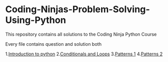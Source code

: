 <h1>Coding-Ninjas-Problem-Solving-Using-Python</h1>

This repository contains all solutions to the Coding Ninja Python Course 

Every file contains question and solution both

1.[Introduction to python](https://github.com/abhinav69217/Problem-solving-using-Python-Programming/tree/main/Introduction%20to%20Python)
2.[Conditionals and Loops](https://github.com/abhinav69217/Problem-solving-using-Python-Programming/tree/main/Conditionals%20And%20Loops)
3.[Patterns 1](https://github.com/abhinav69217/Problem-solving-using-Python-Programming/tree/main/Patterns1)
4.[Patterns 2](https://github.com/abhinav69217/Problem-solving-using-Python-Programming/tree/main/Patterns2)
